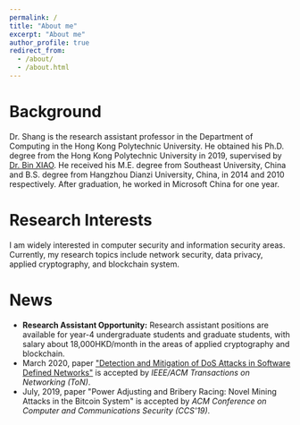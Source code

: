 ```yaml
---
permalink: /
title: "About me"
excerpt: "About me"
author_profile: true
redirect_from: 
  - /about/
  - /about.html
---
```


Background
======

Dr. Shang is the research assistant professor in the Department of Computing in the Hong Kong Polytechnic University. He obtained his Ph.D. degree from the Hong Kong Polytechnic University in 2019, supervised by [Dr. Bin XIAO](https://www4.comp.polyu.edu.hk/~csbxiao/). He received his M.E. degree from Southeast University, China and B.S. degree from Hangzhou Dianzi University, China, in 2014 and 2010 respectively. After graduation, he worked in Microsoft China for one year.

Research Interests
======
I am widely interested in computer security and information security areas. Currently, my research topics include network security, data privacy, applied cryptography, and blockchain system.


News
======
- **Research Assistant Opportunity:** Research assistant positions are available for year-4 undergraduate students and graduate students, with salary about 18,000HKD/month in the areas of applied cryptography and blockchain.
- March 2020, paper ["Detection and Mitigation of DoS Attacks in Software Defined Networks"](https://goldsainteagle.github.io/shanggao.github.io/files/Detection_and_Mitigation_of_DoS_Attacks_in_Software_Defined_Networks.pdf) is accepted by _IEEE/ACM Transactions on Networking (ToN)_.
- July, 2019, paper "Power Adjusting and Bribery Racing: Novel Mining Attacks in the Bitcoin System" is accepted by _ACM Conference on Computer and Communications Security (CCS'19)_.
